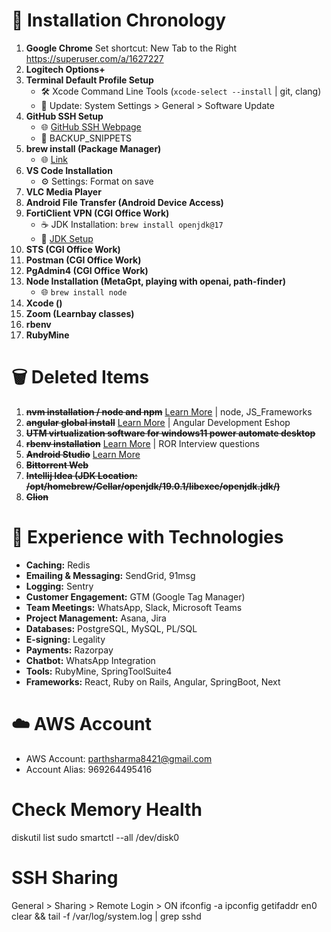 # 🚀 Installation Chronology

1. **Google Chrome**
   Set shortcut: New Tab to the Right
   https://superuser.com/a/1627227
2. **Logitech Options+**
3. **Terminal Default Profile Setup**
   - 🛠️ Xcode Command Line Tools (`xcode-select --install` | git, clang)
   - 🔄 Update: System Settings > General > Software Update
4. **GitHub SSH Setup**
   - 🌐 [GitHub SSH Webpage](https://docs.github.com/en/authentication/connecting-to-github-with-ssh/generating-a-new-ssh-key-and-adding-it-to-the-ssh-agent)
   - 📂 BACKUP_SNIPPETS
5. **brew install (Package Manager)**
   - 🌐 [Link](./brew.md)
6. **VS Code Installation**
   - ⚙️ Settings: Format on save
7. **VLC Media Player**
8. **Android File Transfer (Android Device Access)**
9. **FortiClient VPN (CGI Office Work)**
   - ☕ JDK Installation: `brew install openjdk@17`
   - 📎 [JDK Setup](../Java/openjdk17_mac.md)
10. **STS (CGI Office Work)**
11. **Postman (CGI Office Work)**
12. **PgAdmin4 (CGI Office Work)**
13. **Node Installation (MetaGpt, playing with openai, path-finder)**
    - 🌐 `brew install node`
14. **Xcode ()**
15. **Zoom (Learnbay classes)**
16. **rbenv**
17. **RubyMine**

# 🗑️ Deleted Items

1. ~~**nvm installation / node and npm**~~ [Learn More](./nvm.md) | node, JS_Frameworks
2. ~~**angular global install**~~ [Learn More](../JS_Frameworks/angular.md) | Angular Development Eshop
3. ~~**UTM virtualization software for windows11 power automate desktop**~~
4. ~~**rbenv installation**~~ [Learn More](../Ruby/rbenv.md) | ROR Interview questions
5. ~~**Android Studio**~~ [Learn More](./android.md)
6. ~~**Bittorrent Web**~~
7. ~~**Intellij Idea (JDK Location: /opt/homebrew/Cellar/openjdk/19.0.1/libexec/openjdk.jdk/)**~~
8. ~~**Clion**~~



# 🌟 Experience with Technologies

- **Caching:** Redis
- **Emailing & Messaging:** SendGrid, 91msg
- **Logging:** Sentry
- **Customer Engagement:** GTM (Google Tag Manager)
- **Team Meetings:** WhatsApp, Slack, Microsoft Teams
- **Project Management:** Asana, Jira
- **Databases:** PostgreSQL, MySQL, PL/SQL
- **E-signing:** Legality
- **Payments:** Razorpay
- **Chatbot:** WhatsApp Integration
- **Tools:** RubyMine, SpringToolSuite4
- **Frameworks:** React, Ruby on Rails, Angular, SpringBoot, Next

# ☁️ AWS Account

- AWS Account: parthsharma8421@gmail.com
- Account Alias: 969264495416


# Check Memory Health
diskutil list
sudo smartctl --all /dev/disk0

# SSH Sharing
General > Sharing > Remote Login > ON
ifconfig -a
ipconfig getifaddr en0
clear && tail -f /var/log/system.log | grep sshd